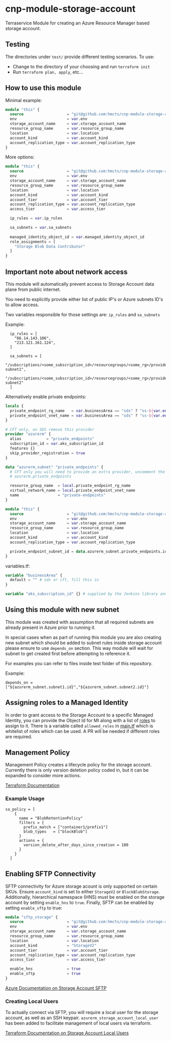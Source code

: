 # cnp-module-storage-account
Terraservice Module for creating an Azure Resource Manager based storage account.

## Testing
The directories under `test/` provide different testing scenarios.  To use:
* Change to the directory of your choosing and run `terraform init`
* Run `terraform plan, apply`, etc...

## How to use this module

Minimal example:

```terraform
module "this" {
  source                   = "git@github.com:hmcts/cnp-module-storage-account.git?ref=master"
  env                      = var.env
  storage_account_name     = var.storage_account_name
  resource_group_name      = var.resource_group_name
  location                 = var.location
  account_kind             = var.account_kind
  account_replication_type = var.account_replication_type
}
```

More options:

```terraform
module "this" {
  source                   = "git@github.com:hmcts/cnp-module-storage-account.git?ref=master"
  env                      = var.env
  storage_account_name     = var.storage_account_name
  resource_group_name      = var.resource_group_name
  location                 = var.location
  account_kind             = var.account_kind
  account_tier             = var.account_tier
  account_replication_type = var.account_replication_type
  access_tier              = var.access_tier

  ip_rules = var.ip_rules

  sa_subnets = var.sa_subnets
  
  managed_identity_object_id = var.managed_identity_object_id
  role_assignments = [
    "Storage Blob Data Contributor"
  ]
}
```

## Important note about network access 

This module will automatically prevent access to Storage Account data plane from public internet.

You need to explicitly provide either list of public IP's or Azure subnets ID's to allow access.

Two variables responsible for those settings are: `ip_rules` and `sa_subnets`

Example:

```
  ip_rules = [
    "86.14.143.106",
    "213.121.161.124",
  ]
```

```
  sa_subnets = [
    "/subscriptions/<some_subscription_id>/resourcegroups/<some_rg>/providers/microsoft.network/virtualnetworks/<some_vnet>/subnets/test-subnet1",
    "/subscriptions/<some_subscription_id>/resourcegroups/<some_rg>/providers/microsoft.network/virtualnetworks/<some_vnet>/subnets/test-subnet2"
  ]
```

Alternatively enable private endpoints:

```terraform
locals {
  private_endpoint_rg_name   = var.businessArea == "sds" ? "ss-${var.env}-network-rg" : "${var.businessArea}-${var.env}-network-rg"
  private_endpoint_vnet_name = var.businessArea == "sds" ? "ss-${var.env}-vnet" : "${var.businessArea}-${var.env}-vnet"
}

# CFT only, on SDS remove this provider
provider "azurerm" {
  alias           = "private_endpoints"
  subscription_id = var.aks_subscription_id
  features {}
  skip_provider_registration = true
}

data "azurerm_subnet" "private_endpoints" {
  # CFT only you will need to provide an extra provider, uncomment the below line, on SDS remove this line and the next
  # azurerm.private_endpoints

  resource_group_name  = local.private_endpoint_rg_name
  virtual_network_name = local.private_endpoint_vnet_name
  name                 = "private-endpoints"
}

module "this" {
  source                   = "git@github.com:hmcts/cnp-module-storage-account.git?ref=master"
  env                      = var.env
  storage_account_name     = var.storage_account_name
  resource_group_name      = var.resource_group_name
  location                 = var.location
  account_kind             = var.account_kind
  account_replication_type = var.account_replication_type

  private_endpoint_subnet_id = data.azurerm_subnet.private_endpoints.id
}
```

variables.tf:

```terraform
variable "businessArea" {
  default = "" # sds or cft, fill this in
}

variable "aks_subscription_id" {} # supplied by the Jenkins library and only needed on CFT
```

## Using this module with new subnet

This module was created with assumption that all required subnets are already present in Azure prior to running it.

In special cases when as part of running this module you are also creating new subnet which should be added to subnet rules inside storage account please ensure to use `depends_on` section. 
This way module will wait for subnet to get created first before attempting to reference it.

For examples you can refer to files inside test folder of this repository.

Example: 

```
depends_on = ["${azurerm_subnet.subnet1.id}","${azurerm_subnet.subnet2.id}"]
```

## Assigning roles to a Managed Identity
In order to grant access to the Storage Account to a specific Managed Identity, you can provide the Object Id for 
MI along with a list of [roles](https://docs.microsoft.com/en-us/azure/role-based-access-control/built-in-roles#storage) 
to assign to it. There is a variable called `allowed_roles` in [main.tf](./main.tf) which is whitelist of roles which 
can be used. A PR will be needed if different roles are required.

## Management Policy
Management Policy creates a lifecycle policy for the storage account.
Currently there is only version deletion policy coded in, but it can be expanded to consider more actions.

[Terraform Documentation](https://registry.terraform.io/providers/hashicorp/azurerm/latest/docs/resources/storage_management_policy)

### Example Usage
```
sa_policy = [
    {
      name = "BlobRetentionPolicy"
      filters = {
        prefix_match = ["container1/prefix1"]
        blob_types   = ["blockBlob"]
      }
      actions = {
        version_delete_after_days_since_creation = 180
      }
    }
  ]
```

## Enabling SFTP Connectivity

SFTP connectivity for Azure storage acount is only supported on certain SKUs. Ensure `account_kind` is set to either `StorageV2` or `BlockBlobStorage`. Additionally, hierarchical namespace (HNS) must be enabled on the storage account by setting `enable_hns` to `true`. Finally, SFTP can be enabled by setting `enable_sftp` to true:

```terraform
module "sftp_storage" {
  source                   = "git@github.com:hmcts/cnp-module-storage-account.git?ref=master"
  env                      = var.env
  storage_account_name     = var.storage_account_name
  resource_group_name      = var.resource_group_name
  location                 = var.location
  account_kind             = "StorageV2"
  account_tier             = var.account_tier
  account_replication_type = var.account_replication_type
  access_tier              = var.access_tier

  enable_hns               = true
  enable_sftp              = true
}
```

[Azure Documentation on Storage Account SFTP](https://learn.microsoft.com/en-us/azure/storage/blobs/secure-file-transfer-protocol-support-how-to?tabs=azure-portal)

### Creating Local Users

To actually connect via SFTP, you will require a local user for the storage account, as well as an SSH keypair. `azurerm_storage_account_local_user` has been added to facilitate management of local users via terraform.

[Terraform Documentation on Storage Account Local Users](https://registry.terraform.io/providers/hashicorp/azurerm/latest/docs/resources/storage_account_local_user)

